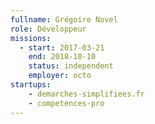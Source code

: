 ```yaml
---
fullname: Grégoire Novel
role: Développeur
missions:
  - start: 2017-03-21
    end: 2018-10-10
    status: independent
    employer: octo
startups:
    - demarches-simplifiees.fr
    - competences-pro
---
```

